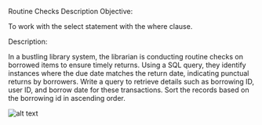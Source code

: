 Routine Checks
Description
Objective:

To work with the select statement with the where clause.

Description:

In a bustling library system, the librarian is conducting routine checks on borrowed items to ensure timely returns. Using a SQL query, they identify instances where the due date matches the return date, indicating punctual returns by borrowers.
Write a query to retrieve details such as borrowing ID, user ID, and borrow date for these transactions.
Sort the records based on the borrowing id in ascending order.

![alt text](image.png)